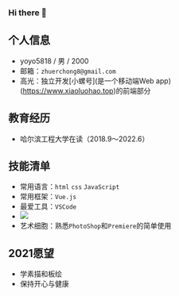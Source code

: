 ### Hi there 👋

## 个人信息
* yoyo5818 / 男 / 2000
* 邮箱：`zhuerchong8@gmail.com`
* 高光：独立开发[小螺号](是一个移动端Web app)(https://www.xiaoluohao.top)的前端部分
## 教育经历
* 哈尔滨工程大学在读（2018.9～2022.6）
## 技能清单
* 常用语言：`html` `css` `JavaScript`
* 常用框架：`Vue.js`
* 最爱工具：`VSCode`
* ![](https://img.shields.io/badge/%E7%BC%96%E8%BE%91%E5%99%A8-VScode-blue)
* 艺术细胞：熟悉`PhotoShop`和`Premiere`的简单使用
## 2021愿望
* 学素描和板绘
* 保持开心与健康
